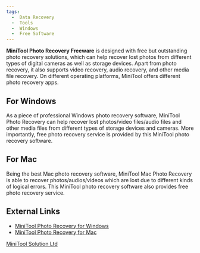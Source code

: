 ```yaml
---
tags:
  -  Data Recovery
  -  Tools
  -  Windows
  -  Free Software 
---
```

**MiniTool Photo Recovery Freeware** is designed with free but
outstanding photo recovery solutions, which can help recover lost photos
from different types of digital cameras as well as storage devices.
Apart from photo recovery, it also supports video recovery, audio
recovery, and other media file recovery. On different operating
platforms, MiniTool offers different photo recovery apps.

## For Windows

As a piece of professional Windows photo recovery software, MiniTool
Photo Recovery can help recover lost photos/video files/audio files and
other media files from different types of storage devices and cameras.
More importantly, free photo recovery service is provided by this
MiniTool photo recovery software.

## For Mac

Being the best Mac photo recovery software, MiniTool Mac Photo Recovery
is able to recover photos/audios/videos which are lost due to different
kinds of logical errors. This MiniTool photo recovery software also
provides free photo recovery service.

## External Links

- [MiniTool Photo Recovery for
  Windows](http://www.minitool.com/photo-recovery-software/windows-photo-recovery.html)
- [MiniTool Photo Recovery for
  Mac](http://www.minitool.com/photo-recovery-software/mac-photo-recovery.html)

[MiniTool Solution Ltd](minitool_solution_ltd.md)

